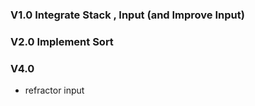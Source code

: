 ### V1.0 Integrate Stack , Input (and Improve Input)

### V2.0 Implement Sort

### V4.0

-   refractor input
